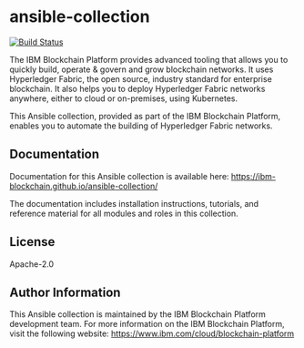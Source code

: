 # ansible-collection

[![Build Status](https://dev.azure.com/IBM-Blockchain/ansible-collection/_apis/build/status/IBM-Blockchain.ansible-collection?branchName=master)](https://dev.azure.com/IBM-Blockchain/ansible-collection/_build/latest?definitionId=5&branchName=master)

The IBM Blockchain Platform provides advanced tooling that allows you to quickly build, operate & govern and grow blockchain networks. It uses Hyperledger Fabric, the open source, industry standard for enterprise blockchain. It also helps you to deploy Hyperledger Fabric networks anywhere, either to cloud or on-premises, using Kubernetes.

This Ansible collection, provided as part of the IBM Blockchain Platform, enables you to automate the building of Hyperledger Fabric networks.

## Documentation

Documentation for this Ansible collection is available here: https://ibm-blockchain.github.io/ansible-collection/

The documentation includes installation instructions, tutorials, and reference material for all modules and roles in this collection.

## License

Apache-2.0

## Author Information

This Ansible collection is maintained by the IBM Blockchain Platform development team. For more information on the IBM Blockchain Platform, visit the following website: https://www.ibm.com/cloud/blockchain-platform